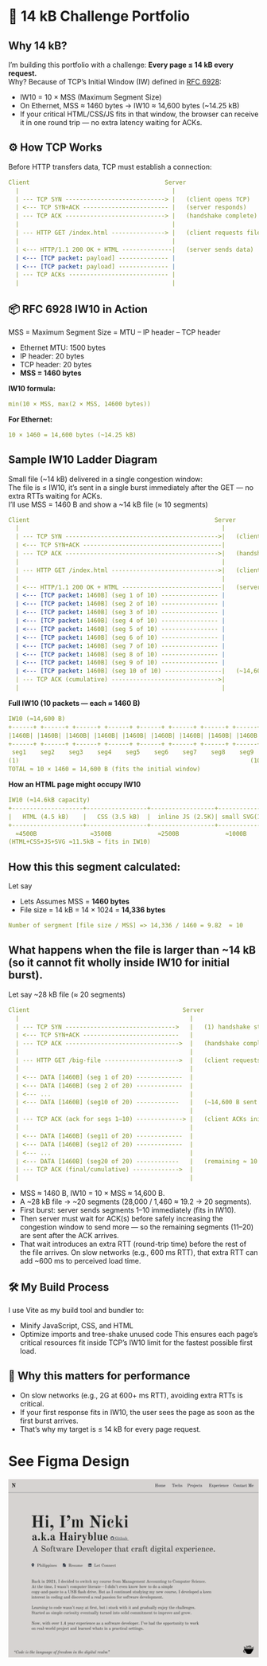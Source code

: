 # 📄 14 kB Challenge Portfolio

## Why 14 kB?
I’m building this portfolio with a challenge: **Every page ≤ 14 kB every request.**\
Why? Because of TCP’s Initial Window (IW) defined in [RFC 6928](https://www.rfc-editor.org/rfc/rfc6928):
- IW10 = 10 × MSS (Maximum Segment Size)
- On Ethernet, MSS ≈ 1460 bytes → IW10 ≈ 14,600 bytes (~14.25 kB)
- If your critical HTML/CSS/JS fits in that window, the browser can receive it in one round trip — no extra latency waiting for ACKs.

## ⚙ How TCP Works
Before HTTP transfers data, TCP must establish a connection:
```yaml
Client                                      Server
  |                                           |
  | --- TCP SYN ----------------------------> |   (client opens TCP)
  | <--- TCP SYN+ACK ------------------------ |   (server responds)
  | --- TCP ACK ----------------------------> |   (handshake complete)
  |                                           |
  | --- HTTP GET /index.html ---------------> |   (client requests file)
  |                                           |
  | <--- HTTP/1.1 200 OK + HTML --------------|   (server sends data)
  | <--- [TCP packet: payload] -------------- |
  | <--- [TCP packet: payload] -------------- |
  | --- TCP ACKs ---------------------------- |
  |                                           |
```

## 📦 RFC 6928 IW10 in Action
MSS = Maximum Segment Size = MTU – IP header – TCP header
- Ethernet MTU: 1500 bytes
- IP header: 20 bytes
- TCP header: 20 bytes
- **MSS = 1460 bytes**

**IW10 formula:**
```yaml
min(10 × MSS, max(2 × MSS, 14600 bytes))
```
**For Ethernet:**
```yaml
10 × 1460 = 14,600 bytes (~14.25 kB)
```

## Sample IW10 Ladder Diagram
Small file (~14 kB) delivered in a single congestion window:\
The file is ≤ IW10, it’s sent in a single burst immediately after the GET — no extra RTTs waiting for ACKs.\
I’ll use MSS = 1460 B and show a ~14 kB file (≈ 10 segments) 

```yaml
Client                                                    Server
  |                                                         |
  | --- TCP SYN ------------------------------------------->|   (client opens TCP)
  | <--- TCP SYN+ACK ---------------------------------------|
  | --- TCP ACK ------------------------------------------->|   (handshake complete)
  |                                                         |
  | --- HTTP GET /index.html ------------------------------>|   (client requests file)
  |                                                         |
  | <--- HTTP/1.1 200 OK + HTML ----------------------------|   (server sends file in IW10)
  | <--- [TCP packet: 1460B] (seg 1 of 10) ---------------- |
  | <--- [TCP packet: 1460B] (seg 2 of 10) ---------------- |
  | <--- [TCP packet: 1460B] (seg 3 of 10) ---------------- |
  | <--- [TCP packet: 1460B] (seg 4 of 10) ---------------- |
  | <--- [TCP packet: 1460B] (seg 5 of 10) ---------------- |
  | <--- [TCP packet: 1460B] (seg 6 of 10) ---------------- |
  | <--- [TCP packet: 1460B] (seg 7 of 10) ---------------- |
  | <--- [TCP packet: 1460B] (seg 8 of 10) ---------------- |
  | <--- [TCP packet: 1460B] (seg 9 of 10) ---------------- |
  | <--- [TCP packet: 1460B] (seg 10 of 10) ----------------|   (~14,600B sent immediately)
  | --- TCP ACK (cumulative) ------------------------------>|
  |                                                         |
```
**Full IW10 (10 packets — each ≈ 1460 B)**
```yaml
IW10 (≈14,600 B)
+------+ +------+ +------+ +------+ +------+ +------+ +------+ +------+ +------+ +------+
|1460B| |1460B| |1460B| |1460B| |1460B| |1460B| |1460B| |1460B| |1460B| |1460B|
+------+ +------+ +------+ +------+ +------+ +------+ +------+ +------+ +------+ +------+
 seg1    seg2    seg3    seg4    seg5    seg6    seg7    seg8    seg9    seg10
(1)                                                                 (10)
TOTAL ≈ 10 × 1460 = 14,600 B (fits the initial window)
```
**How an HTML page might occupy IW10**
```yaml
IW10 (≈14.6kB capacity)
+--------------------+-----------------+------------------+------------------+-------+
|   HTML (4.5 kB)    |   CSS (3.5 kB)  |  inline JS (2.5K)| small SVG(1kB) | spare |
+--------------------+-----------------+------------------+------------------+-------+
  ≈4500B               ≈3500B             ≈2500B             ≈1000B          ≈3100B
(HTML+CSS+JS+SVG ≈11.5kB → fits in IW10)
```

## How this this segment calculated:
Let say
- Lets Assumes MSS = **1460 bytes**
- File size = 14 kB = 14 × 1024 = **14,336 bytes**
```yaml
Number of sergment [file size / MSS] => 14,336 / 1460 = 9.82  ≈ 10
```

## What happens when the file is larger than ~14 kB (so it cannot fit wholly inside IW10 for initial burst).
Let say ~28 kB file (≈ 20 segments) 
```yaml
Client                                           Server
  |                                                |
  | --- TCP SYN ------------------------------->   |   (1) handshake start
  | <--- TCP SYN+ACK ---------------------------   |
  | --- TCP ACK -------------------------------->  |   (handshake complete)
  |                                                |
  | --- HTTP GET /big-file --------------------->  |   (client requests file)
  |                                                |
  | <--- DATA [1460B] (seg 1 of 20) -------------  |
  | <--- DATA [1460B] (seg 2 of 20) -------------  |
  | <--- ...                                       |
  | <--- DATA [1460B] (seg10 of 20) ------------   |   (~14,600 B sent = IW10)
  |                                                |
  | --- TCP ACK (ack for segs 1–10) -------------> |   (client ACKs initial window)
  |                                                |
  | <--- DATA [1460B] (seg11 of 20) -------------  |
  | <--- DATA [1460B] (seg12 of 20) -------------  |
  | <--- ...                                       |
  | <--- DATA [1460B] (seg20 of 20) ------------   |   (remaining ≈ 10 segments sent after ACK)
  | --- TCP ACK (final/cumulative) ------------->  |
  |                                                |
```

- MSS ≈ 1460 B, IW10 = 10 × MSS ≈ 14,600 B.
- A ~28 kB file → ~20 segments (28,000 / 1,460 ≈ 19.2 → 20 segments).
- First burst: server sends segments 1–10 immediately (fits in IW10).
- Then server must wait for ACK(s) before safely increasing the congestion window to send more — so the remaining segments (11–20) are sent after the ACK arrives.
- That wait introduces an extra RTT (round-trip time) before the rest of the file arrives. On slow networks (e.g., 600 ms RTT), that extra RTT can add ~600 ms to perceived load time.


## 🛠 My Build Process
I use Vite as my build tool and bundler to:
- Minify JavaScript, CSS, and HTML
- Optimize imports and tree-shake unused code
This ensures each page’s critical resources fit inside TCP’s IW10 limit for the fastest possible first load.

## 🚀 Why this matters for performance
- On slow networks (e.g., 2G at 600+ ms RTT), avoiding extra RTTs is critical.
- If your first response fits in IW10, the user sees the page as soon as the first burst arrives.
- That’s why my target is ≤ 14 kB for every page request.

# See Figma Design
![HOME](../../assets/portfolio/Home.png)